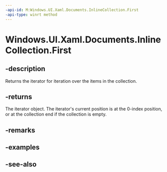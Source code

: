 ```yaml
---
-api-id: M:Windows.UI.Xaml.Documents.InlineCollection.First
-api-type: winrt method
---
```


<!-- Method syntax
public Windows.Foundation.Collections.IIterator<Windows.UI.Xaml.Documents.Inline> First()
-->

# Windows.UI.Xaml.Documents.InlineCollection.First

## -description
Returns the iterator for iteration over the items in the collection.



## -returns
The iterator object. The iterator's current position is at the 0-index position, or at the collection end if the collection is empty.

## -remarks

## -examples

## -see-also
